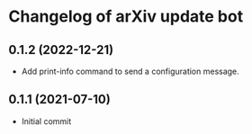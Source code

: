 # Changelog of arXiv update bot

## 0.1.2 (2022-12-21)

* Add print-info command to send a configuration message.

## 0.1.1 (2021-07-10)

* Initial commit
